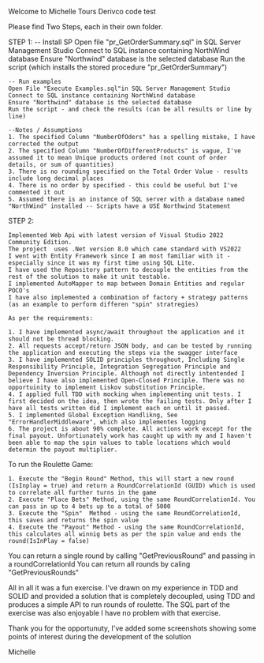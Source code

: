 Welcome to Michelle Tours Derivco code test

Please find Two Steps, each in their own folder.


STEP 1:
	-- Install SP
	Open  file "pr_GetOrderSummary.sql" in SQL Server Management Studio 
	Connect to SQL instance containing NorthWind database
	Ensure "Northwind" database is the selected database
	Run the script (which installs the stored procedure "pr_GetOrderSummary")

	-- Run examples 
	Open File "Execute Examples.sql"in SQL Server Management Studio 
	Connect to SQL instance containing NorthWind database
	Ensure "Northwind" database is the selected database
	Run the script - and check the results (can be all results or line by line)

	--Notes / Assumptions	
	1. The specified Column "NumberOfOders" has a spelling mistake, I have corrected the output
	2. The specified Column "NumberOfDifferentProducts" is vague, I've assumed it to mean Unique products ordered (not count of order details, or sum of quantities)
	3. There is no rounding specified on the Total Order Value - results include long decimal places
	4. There is no order by specified - this could be useful but I've commented it out
	5. Assumed there is an instance of SQL server with a database named "NorthWind" installed -- Scripts have a USE Northwind Statement

STEP 2:

	Implemented Web Api with latest version of Visual Studio 2022 Community Edition.
	The project  uses .Net version 8.0 which came standard with VS2022
	I went with Entity Framework since I am most familiar with it - especially since it was my first time using SQL Lite.
	I have used the Repository pattern to decouple the entities from the rest of the solution to make it unit testable.
	I implemented AutoMapper to map between Domain Entities and regular POCO's
	I have also implemented a combination of factory + strategy patterns (as an example to perform differen "spin" stratregies)

	As per the requirements:
	
	1. I have implemented async/await throughout the application and it should not be thread blocking.
	2. All requests accept/return JSON body, and can be tested by running the application and executing the steps via the swagger interface
	3. I have implemented SOLID principles throughout, Including Single Responsibility Principle, Integration Segregation Principle and Dependency Inversion Principle. Although not directly intentended I believe I have also implemented Open-Closed Principle. There was no opportuinity to implement Liskov substitution Principle.
	4. I applied full TDD with mocking when implementing unit tests. I first decided on the idea, then wrote the failing tests. Only after I have all tests written did I implement each on until it passed. 
	5. I implemented Global Exception Handlikng, See "ErrorHandlerMiddleware", which also implementes logging
	6. The project is about 90% complete. All actions work except for the final payout. Unfortiunately work has caught up with my and I haven't been able to map the spin values to table locations which would determin the payout multiplier. 


To run the Roulette Game:

	1. Execute the "Begin Round" Method, this will start a new round (IsInplay = true) and return a RoundCorrelationId (GUID) which is used to correlate all further turns in the game
	2. Execute "Place Bets" Method, using the same RoundCorrelationId. You can pass in up to 4 bets up to a total of 5000
	3. Execute the "Spin"  Method - using the same RoundCorrelationId, this saves and returns the spin value
	4. Execute the "Payout" Method - using the same RoundCorrelationId, this calculates all winnig bets as per the spin value and ends the round(IsInPlay = false)

You can return a single round by calling "GetPreviousRound" and passing in a roundCorrelationId
You can return all rounds by caling "GetPreviousRounds"




All in all it was a fun exercise. I've drawn on my experience in TDD and SOLID and provided a solution that is completely decoupled, using TDD and produces a simple API to run rounds of roulette. The SQL part of the exercise was also enjoyable I have no problem with that exercise.

Thank you for the opportunuty, I've added some screenshots showing some points of interest during the development of the solution 

Michelle

